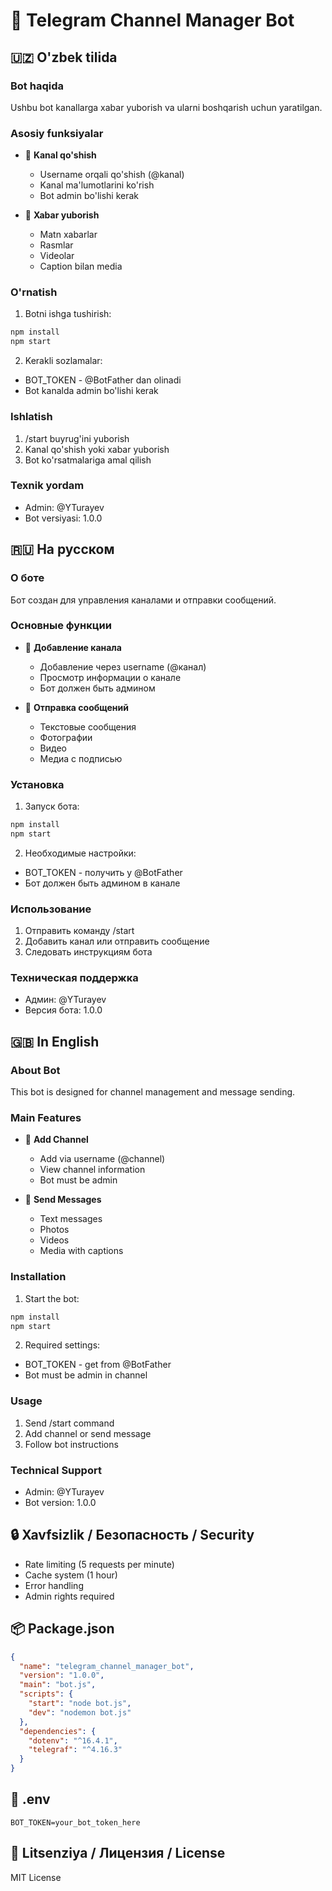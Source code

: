 # 📱 Telegram Channel Manager Bot

## 🇺🇿 O'zbek tilida

### Bot haqida
Ushbu bot kanallarga xabar yuborish va ularni boshqarish uchun yaratilgan.

### Asosiy funksiyalar
- 📢 **Kanal qo'shish**
  - Username orqali qo'shish (@kanal)
  - Kanal ma'lumotlarini ko'rish
  - Bot admin bo'lishi kerak

- 📝 **Xabar yuborish**
  - Matn xabarlar
  - Rasmlar
  - Videolar
  - Caption bilan media

### O'rnatish
1. Botni ishga tushirish:
```bash
npm install
npm start
```

2. Kerakli sozlamalar:
- BOT_TOKEN - @BotFather dan olinadi
- Bot kanalda admin bo'lishi kerak

### Ishlatish
1. /start buyrug'ini yuborish
2. Kanal qo'shish yoki xabar yuborish
3. Bot ko'rsatmalariga amal qilish

### Texnik yordam
- Admin: @YTurayev
- Bot versiyasi: 1.0.0

## 🇷🇺 На русском

### О боте
Бот создан для управления каналами и отправки сообщений.

### Основные функции
- 📢 **Добавление канала**
  - Добавление через username (@канал)
  - Просмотр информации о канале
  - Бот должен быть админом

- 📝 **Отправка сообщений**
  - Текстовые сообщения
  - Фотографии
  - Видео
  - Медиа с подписью

### Установка
1. Запуск бота:
```bash
npm install
npm start
```

2. Необходимые настройки:
- BOT_TOKEN - получить у @BotFather
- Бот должен быть админом в канале

### Использование
1. Отправить команду /start
2. Добавить канал или отправить сообщение
3. Следовать инструкциям бота

### Техническая поддержка
- Админ: @YTurayev
- Версия бота: 1.0.0

## 🇬🇧 In English

### About Bot
This bot is designed for channel management and message sending.

### Main Features
- 📢 **Add Channel**
  - Add via username (@channel)
  - View channel information
  - Bot must be admin

- 📝 **Send Messages**
  - Text messages
  - Photos
  - Videos
  - Media with captions

### Installation
1. Start the bot:
```bash
npm install
npm start
```

2. Required settings:
- BOT_TOKEN - get from @BotFather
- Bot must be admin in channel

### Usage
1. Send /start command
2. Add channel or send message
3. Follow bot instructions

### Technical Support
- Admin: @YTurayev
- Bot version: 1.0.0

## 🔒 Xavfsizlik / Безопасность / Security

- Rate limiting (5 requests per minute)
- Cache system (1 hour)
- Error handling
- Admin rights required

## 📦 Package.json

```json
{
  "name": "telegram_channel_manager_bot",
  "version": "1.0.0",
  "main": "bot.js",
  "scripts": {
    "start": "node bot.js",
    "dev": "nodemon bot.js"
  },
  "dependencies": {
    "dotenv": "^16.4.1",
    "telegraf": "^4.16.3"
  }
}
```

## 🔑 .env

```env
BOT_TOKEN=your_bot_token_here
```

## 📝 Litsenziya / Лицензия / License
MIT License 
